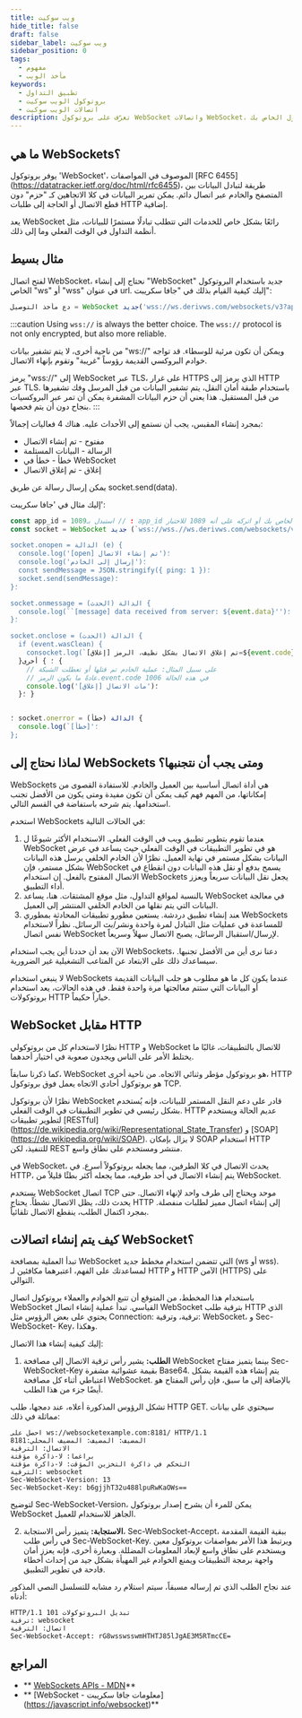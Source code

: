 ```yaml
---
title: ويب سوكيت
hide_title: false
draft: false
sidebar_label: ويب سوكيت
sidebar_position: 0
tags:
  - مفهوم
  - مأخذ الويب
keywords:
  - تطبيق التداول
  - بروتوكول الويب سوكيت
  - اتصالات الويب سوكيت
description: تعرّف على بروتوكول WebSocket واتصالات WebSocket، وكيفية دمجهما حتى تتمكن من تمكين تبادل البيانات على تطبيق التداول الخاص بك.
---
```


## ما هي WebSockets؟

يوفر بروتوكول 'WebSocket'، الموصوف في المواصفات [RFC 6455] (https://datatracker.ietf.org/doc/html/rfc6455)، طريقة لتبادل البيانات بين المتصفح والخادم عبر اتصال دائم. يمكن تمرير البيانات في كلا الاتجاهين كـ "حزم" دون قطع الاتصال أو الحاجة إلى طلبات HTTP إضافية.

يعد WebSocket رائعًا بشكل خاص للخدمات التي تتطلب تبادلًا مستمرًا للبيانات، مثل أنظمة التداول في الوقت الفعلي وما إلى ذلك.

## مثال بسيط

لفتح اتصال WebSocket، نحتاج إلى إنشاء "WebSocket" جديد باستخدام البروتوكول الخاص "ws" أو "wss" في عنوان url. إليك كيفية القيام بذلك في "جافا سكريبت":

```js
دع مأخذ التوصيل = WebSocket جديد('wss://ws.derivws.com/websockets/v3?app_id=1089');
```

:::caution
Using `wss://` is always the better choice. The `wss://` protocol is not only encrypted, but also more reliable.

من ناحية أخرى، لا يتم تشفير بيانات "ws://" ويمكن أن تكون مرئية للوسطاء. قد تواجه خوادم البروكسي القديمة رؤوساً "غريبة" وتقوم بإنهاء الاتصال.

يرمز "wss://" إلى WebSocket عبر TLS، على غرار HTTPS الذي يرمز إلى HTTP عبر TLS. باستخدام طبقة أمان النقل، يتم تشفير البيانات من قبل المرسل وفك تشفيرها من قبل المستقبل. هذا يعني أن حزم البيانات المشفرة يمكن أن تمر عبر البروكسيات بنجاح دون أن يتم فحصها.
:::

بمجرد إنشاء المقبس، يجب أن نستمع إلى الأحداث عليه. هناك 4 فعاليات إجمالاً:

- مفتوح - تم إنشاء الاتصال
- الرسالة - البيانات المستلمة
- خطأ - خطأ في WebSocket
- إغلاق - تم إغلاق الاتصال

يمكن إرسال رسالة عن طريق socket.send(data).

إليك مثال في 'جافا سكريبت':

```js showLineNumbers
const app_id = 1089؛ // استبدل بـ app_id الخاص بك أو اتركه على أنه 1089 للاختبار.
const socket = WebSocket جديد (`wss://wss.//ws.derivws.com/websockets/v3?app_id=${app_id}')؛

socket.onopen = الدالة (e) {
  console.log('[open] تم إنشاء الاتصال')؛
  console.log('إرسال إلى الخادم')؛
  const sendMessage = JSON.stringify({ ping: 1 })؛
  socket.send(sendMessage)؛
}؛

socket.onmessage = الدالة (الحدث) {
  console.log(``[message] data received from server: ${event.data}'')؛
}؛

socket.onclose = الدالة (الحدث) {
  if (event.wasClean) {
    consocket.log(`[إغلاق] تم إغلاق الاتصال بشكل نظيف، الرمز=${event.code} السبب=${event.reason}''؛
  }؛ } أخرى {
    // على سبيل المثال: عملية الخادم تم قتلها أو تعطلت الشبكة
    // عادةً ما يكون الرمز.event.code 1006 في هذه الحالة
    console.log('[إغلاق] مات الاتصال')؛
  }؛ }


؛ socket.onerror = الدالة (خطأ) {
  console.log(`[خطأ]'؛
};
```

## لماذا نحتاج إلى WebSockets ومتى يجب أن نتجنبها؟

WebSockets هي أداة اتصال أساسية بين العميل والخادم. للاستفادة القصوى من إمكاناتها، من المهم فهم كيف يمكن أن تكون مفيدة ومتى يكون من الأفضل تجنب استخدامها. يتم شرحه باستفاضة في القسم التالي.

استخدم WebSockets في الحالات التالية:

1. ‍عندما تقوم بتطوير تطبيق ويب في الوقت الفعلي.
   الاستخدام الأكثر شيوعًا ل WebSocket هو في تطوير التطبيقات في الوقت الفعلي حيث يساعد في عرض البيانات بشكل مستمر في نهاية العميل. نظرًا لأن الخادم الخلفي يرسل هذه البيانات بشكل مستمر، فإن WebSocket يسمح بدفع أو نقل هذه البيانات دون انقطاع في الاتصال المفتوح بالفعل. إن استخدام WebSockets يجعل نقل البيانات سريعاً ويعزز أداء التطبيق.
2. بالنسبة لمواقع التداول، مثل موقع المشتقات.
   هنا، يساعد WebSocket في معالجة البيانات التي يتم نقلها من الخادم الخلفي المنتشر إلى العميل.
3. ‍عند إنشاء تطبيق دردشة.
   يستعين مطورو تطبيقات المحادثة بمطوري WebSockets للمساعدة في عمليات مثل التبادل لمرة واحدة ونشر/بث الرسائل. نظراً لاستخدام نفس اتصال WebSocket لإرسال/استقبال الرسائل، يصبح الاتصال سهلاً وسريعاً.

الآن بعد أن حددنا أين يجب استخدام WebSockets، دعنا نرى أين من الأفضل تجنبها. سيساعدك ذلك على الابتعاد عن المتاعب التشغيلية غير الضرورية.

لا ينبغي استخدام WebSockets عندما يكون كل ما هو مطلوب هو جلب البيانات القديمة أو البيانات التي ستتم معالجتها مرة واحدة فقط. في هذه الحالات، يعد استخدام بروتوكولات HTTP خياراً حكيماً.

## WebSocket مقابل HTTP

نظرًا لاستخدام كل من بروتوكولي HTTP و WebSocket للاتصال بالتطبيقات، غالبًا ما يختلط الأمر على الناس ويجدون صعوبة في اختيار أحدهما.

كما ذكرنا سابقاً، WebSocket هو بروتوكول مؤطر وثنائي الاتجاه. من ناحية أخرى، HTTP هو بروتوكول أحادي الاتجاه يعمل فوق بروتوكول TCP.

نظرًا لأن بروتوكول WebSocket قادر على دعم النقل المستمر للبيانات، فإنه يُستخدم بشكل رئيسي في تطوير التطبيقات في الوقت الفعلي. HTTP عديم الحالة ويستخدم لتطوير تطبيقات [RESTful] (https://de.wikipedia.org/wiki/Representational_State_Transfer) و [SOAP] (https://de.wikipedia.org/wiki/SOAP). لا يزال بإمكان SOAP استخدام HTTP للتنفيذ، لكن REST منتشر ومستخدم على نطاق واسع.

في WebSocket، يحدث الاتصال في كلا الطرفين، مما يجعله بروتوكولاً أسرع. في HTTP، يتم إنشاء الاتصال في أحد طرفيه، مما يجعله أكثر بطئًا قليلاً من WebSocket.

يستخدم WebSocket اتصال TCP موحد ويحتاج إلى طرف واحد لإنهاء الاتصال. حتى يحدث ذلك، يظل الاتصال نشطاً. يحتاج HTTP إلى إنشاء اتصال مميز لطلبات منفصلة. بمجرد اكتمال الطلب، ينقطع الاتصال تلقائياً.

## كيف يتم إنشاء اتصالات WebSocket؟

تبدأ العملية بمصافحة WebSocket التي تتضمن استخدام مخطط جديد (ws أو wss). لمساعدتك على الفهم، اعتبرهما مكافئين لـ HTTP و HTTP الآمن (HTTPS) على التوالي.

باستخدام هذا المخطط، من المتوقع أن تتبع الخوادم والعملاء بروتوكول اتصال WebSocket القياسي. تبدأ عملية إنشاء اتصال WebSocket بترقية طلب HTTP الذي يحتوي على بعض الرؤوس مثل Connection: ترقية، وترقية: WebSocket، و Sec-WebSocket- Key، وهكذا.

إليك كيفية إنشاء هذا الاتصال:

1. **الطلب:** يشير رأس ترقية الاتصال إلى مصافحة WebSocket بينما يتميز مفتاح Sec-WebSocket-Key بقيمة عشوائية مشفرة Base64. يتم إنشاء هذه القيمة بشكل اعتباطي أثناء كل مصافحة WebSocket. بالإضافة إلى ما سبق، فإن رأس المفتاح هو أيضًا جزء من هذا الطلب.

تشكل الرؤوس المذكورة أعلاه، عند دمجها، طلب HTTP GET. سيحتوي على بيانات مماثلة في ذلك:

```
احصل على ws://websocketexample.com:8181/ HTTP/1.1
المضيف: المضيف: المضيف المحلي:8181
الاتصال: الترقية
براغما: لا-ذاكرة مؤقتة
التحكم في ذاكرة التخزين المؤقت: لا-ذاكرة مؤقتة
الترقية: websocket
Sec-WebSocket-Version: 13
Sec-WebSocket-Key: b6gjjhT32u488lpuRwKaOWs==
```

لتوضيح Sec-WebSocket-Version، يمكن للمرء أن يشرح إصدار بروتوكول WebSocket الجاهز للاستخدام للعميل.

2. **الاستجابة:** يتميز رأس الاستجابة، Sec-WebSocket-Accept، ببقية القيمة المقدمة في رأس طلب Sec-WebSocket-Key. ويرتبط هذا الأمر بمواصفات بروتوكول معين ويستخدم على نطاق واسع لإبعاد المعلومات المضللة. وبعبارة أخرى، فإنه يعزز أمان واجهة برمجة التطبيقات ويمنع الخوادم غير المهيأة بشكل جيد من إحداث أخطاء فادحة في تطوير التطبيق.

عند نجاح الطلب الذي تم إرساله مسبقاً، سيتم استلام رد مشابه للتسلسل النصي المذكور أدناه:

```
HTTP/1.1 101 تبديل البروتوكولات
ترقية: websocket
اتصال: الترقية
Sec-WebSocket-Accept: rG8wsswsswmHTHTJ85lJgAE3M5RTmcCE=
```

## المراجع

- \*\* [WebSockets APIs - MDN](https://developer.mozilla.org/en-US/docs/Web/API/WebSocket)\*\*
- \*\* [WebSocket - معلومات جافا سكريبت] (https://javascript.info/websocket)\*\*
